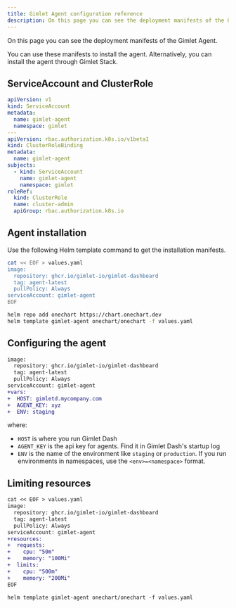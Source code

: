 ```yaml
---
title: Gimlet Agent configuration reference
description: On this page you can see the deployment manifests of the Gimlet Agent.
---
```


On this page you can see the deployment manifests of the Gimlet Agent.

You can use these manifests to install the agent. Alternatively, you can install the agent through Gimlet Stack.

## ServiceAccount and ClusterRole

```yaml
apiVersion: v1
kind: ServiceAccount
metadata:
  name: gimlet-agent
  namespace: gimlet
---
apiVersion: rbac.authorization.k8s.io/v1beta1
kind: ClusterRoleBinding
metadata:
  name: gimlet-agent
subjects:
  - kind: ServiceAccount
    name: gimlet-agent
    namespace: gimlet
roleRef:
  kind: ClusterRole
  name: cluster-admin
  apiGroup: rbac.authorization.k8s.io
```

## Agent installation

Use the following Helm template command to get the installation manifests.

```bash
cat << EOF > values.yaml
image:
  repository: ghcr.io/gimlet-io/gimlet-dashboard
  tag: agent-latest
  pullPolicy: Always
serviceAccount: gimlet-agent
EOF

helm repo add onechart https://chart.onechart.dev
helm template gimlet-agent onechart/onechart -f values.yaml
```

## Configuring the agent

```diff
image:
  repository: ghcr.io/gimlet-io/gimlet-dashboard
  tag: agent-latest
  pullPolicy: Always
serviceAccount: gimlet-agent
+vars:
+  HOST: gimletd.mycompany.com
+  AGENT_KEY: xyz
+  ENV: staging  
```

where: 

- `HOST` is where you run Gimlet Dash
- `AGENT_KEY` is the api key for agents. Find it in Gimlet Dash's startup log
- `ENV` is the name of the environment like `staging` or `production`. If you run environments in namespaces, use the `<env>=<namespace>` format.

## Limiting resources

```diff
cat << EOF > values.yaml
image:
  repository: ghcr.io/gimlet-io/gimlet-dashboard
  tag: agent-latest
  pullPolicy: Always
serviceAccount: gimlet-agent
+resources:
+  requests:
+    cpu: "50m"
+    memory: "100Mi"
+  limits:
+    cpu: "500m"
+    memory: "200Mi"
EOF

helm template gimlet-agent onechart/onechart -f values.yaml
```
